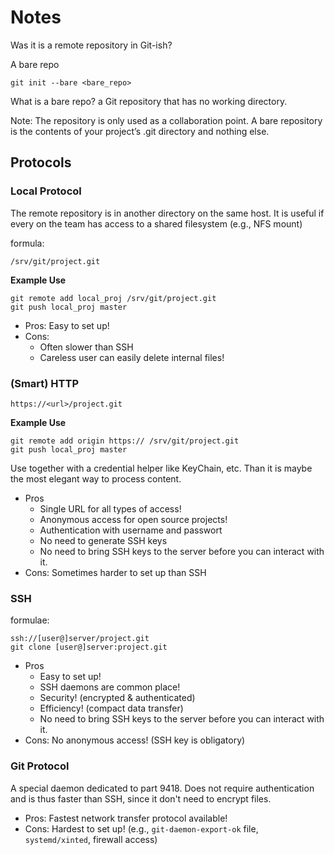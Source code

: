 # Notes

Was it is a remote repository in Git-ish?

A bare repo 

```
git init --bare <bare_repo> 
```

What is a bare repo? 
a Git repository that has no working directory. 

Note: The repository is only used as a collaboration point. A bare repository
is the contents of your project’s .git directory and nothing else.

## Protocols

### Local Protocol

The remote repository is in another directory on the same host. It is useful if
every on the team has access to a shared filesystem (e.g., NFS mount)

formula:

```
/srv/git/project.git
```

**Example Use**

```
git remote add local_proj /srv/git/project.git
git push local_proj master
```

- Pros: Easy to set up!
- Cons: 
    - Often slower than SSH
    - Careless user can easily delete internal files!

### (Smart) HTTP

```
https://<url>/project.git
```

**Example Use**

```
git remote add origin https:// /srv/git/project.git
git push local_proj master
```

Use together with a credential helper like KeyChain, etc. Than it is maybe
the most elegant way to process content.

- Pros
    - Single URL for all types of access!
    - Anonymous access for open source projects!
    - Authentication with username and passwort
    - No need to generate SSH keys
    - No need to bring SSH keys to the server before you can interact with it.
- Cons: Sometimes harder to set up than SSH

### SSH 

formulae:

```
ssh://[user@]server/project.git
git clone [user@]server:project.git
```
- Pros
    - Easy to set up!
    - SSH daemons are common place!
    - Security! (encrypted & authenticated)
    - Efficiency! (compact data transfer)
    - No need to bring SSH keys to the server before you can interact with it.
- Cons: No anonymous access! (SSH key is obligatory)

### Git Protocol

A special daemon dedicated to part 9418. Does not require authentication and is
thus faster than SSH, since it don't need to encrypt files.

- Pros: Fastest network transfer protocol available!  
- Cons: Hardest to set up! (e.g., `git-daemon-export-ok` file, `systemd/xinted`, firewall access)






